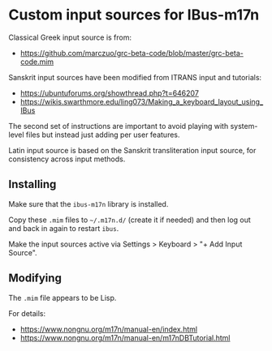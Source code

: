 # Custom input sources for IBus-m17n

Classical Greek input source is from:

- https://github.com/marczuo/grc-beta-code/blob/master/grc-beta-code.mim

Sanskrit input sources have been modified from ITRANS input and tutorials:

- https://ubuntuforums.org/showthread.php?t=646207
- https://wikis.swarthmore.edu/ling073/Making_a_keyboard_layout_using_IBus

The second set of instructions are important to avoid playing with system-level
files but instead just adding per user features.

Latin input source is based on the Sanskrit transliteration input source, for
consistency across input methods.


## Installing

Make sure that the `ibus-m17n` library is installed.

Copy these `.mim` files to `~/.m17n.d/` (create it if needed) and then log out 
and back in again to restart `ibus`.

Make the input sources active via Settings > Keyboard > "+ Add Input Source".

## Modifying

The `.mim` file appears to be Lisp.

For details:

- https://www.nongnu.org/m17n/manual-en/index.html
- https://www.nongnu.org/m17n/manual-en/m17nDBTutorial.html



